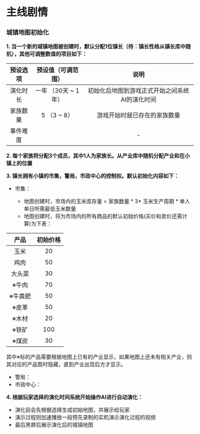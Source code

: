 # 主线剧情

### 城镇地图初始化

**1. 当一个新的城镇地图被创建时，默认分配1位镇长（待：镇长性格从镇长库中随机），其他可调整数值的项目如下：**

| 预设选项 | 预设值（可调范围）  |                      说明                      |
| :------: | :-----------------: | :--------------------------------------------: |
| 演化时长 | 一年 （30天 ~ 1年） | 初始化后地图到游戏正式开始之间系统AI的演化时间 |
| 家族数量 |     5 （3 ~ 8）     |          游戏开始时就已存在的家族数量          |
| 事件难度 |                     |                       -                        |

**2. 每个家族将分配3个成员，其中1人为家族长。从产业库中随机分配产业和在小镇上的位置**

**3. 镇长拥有小镇的市集，警局，市政中心的控制权。默认初始化内容如下：**

- 市集：

  - 地图创建时，市场内的玉米库存量 = 家族数量 * 3* 玉米生产周期 * 单人单日所需最低玉米数量
  - 地图创建时，将为市场内的所有商品的默认初始价格(买价和卖价还需计算)为下表：

|  产品   | 初始价格 |
| :-----: | :------: |
|  玉米   |    20    |
|  鸡肉   |    50    |
| 大头菜  |    30    |
|  ※牛肉  |    70    |
| ※牛粪肥 |    50    |
|  ※皮革  |    50    |
|  ※木材  |    20    |
|  ※铁矿  |   100    |
|  ※煤炭  |    30    |

其中※标的产品需要根据地图上已有的产业显示，如果地图上还未有相关产业，则其对应的产品暂时隐藏，直到产业出现后方才显示。

- 警局：
- 市政中心：

**4. 根据玩家选择的演化时间系统开始操作AI进行自动演化：**

- 演化前会先根据选择生成初始地图，并展示给玩家
- 演示过程则加速播放一段预先录制的实机演示演化过程的视频
- 最后黑屏后展示演化后的城镇地图

